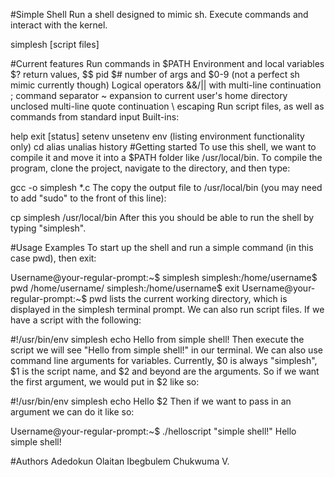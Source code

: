 #Simple Shell
Run a shell designed to mimic sh. Execute commands and interact with the kernel.

simplesh [script files]

#Current features
Run commands in $PATH
Environment and local variables
$? return values, $$ pid
$# number of args and $0-9 (not a perfect sh mimic currently though)
Logical operators &&/|| with multi-line continuation
; command separator
~ expansion to current user's home directory
unclosed multi-line quote continuation
\ escaping
Run script files, as well as commands from standard input
Built-ins:

help
exit [status]
setenv
unsetenv
env (listing environment functionality only)
cd
alias
unalias
history
#Getting started
To use this shell, we want to compile it and move it into a $PATH folder like /usr/local/bin. To compile the program, clone the project, navigate to the directory, and then type:

gcc -o simplesh *.c
The copy the output file to /usr/local/bin (you may need to add "sudo" to the front of this line):

cp simplesh /usr/local/bin
After this you should be able to run the shell by typing "simplesh".

#Usage Examples
To start up the shell and run a simple command (in this case pwd), then exit:

Username@your-regular-prompt:~$ simplesh
simplesh:/home/username$ pwd
/home/username/
simplesh:/home/username$ exit
Username@your-regular-prompt:~$
pwd lists the current working directory, which is displayed in the simplesh terminal prompt. We can also run script files. If we have a script with the following:

#!/usr/bin/env simplesh
echo Hello from simple shell!
Then execute the script we will see "Hello from simple shell!" in our terminal. We can also use command line arguments for variables. Currently, $0 is always "simplesh", $1 is the script name, and $2 and beyond are the arguments. So if we want the first argument, we would put in $2 like so:

#!/usr/bin/env simplesh
echo Hello $2
Then if we want to pass in an argument we can do it like so:

Username@your-regular-prompt:~$ ./helloscript "simple shell!"
Hello simple shell!

#Authors
Adedokun Olaitan
Ibegbulem Chukwuma V.

